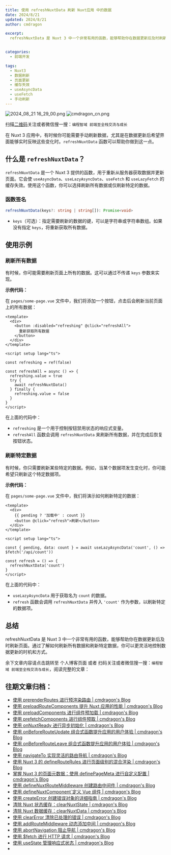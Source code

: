 ```yaml
---
title: 使用 refreshNuxtData 刷新 Nuxt应用 中的数据
date: 2024/8/21
updated: 2024/8/21
author: cmdragon

excerpt:
  refreshNuxtData 是 Nuxt 3 中一个非常有用的函数，能够帮助你在数据更新后及时刷新页面。通过了解如何刷新所有数据和刷新特定数据，你可以更灵活地控制数据更新的时机和方式。


categories:
  - 前端开发

tags:
  - Nuxt3
  - 数据刷新
  - 页面更新
  - 缓存失效
  - useAsyncData
  - useFetch
  - 手动刷新
---
```


<img src="https://static.amd794.com/blog/images/2024_08_21 16_29_00.png@blog" title="2024_08_21 16_29_00.png" alt="2024_08_21 16_29_00.png"/>

<img src="https://api2.cmdragon.cn/upload/cmder/20250304_012821924.jpg" title="cmdragon_cn.png" alt="cmdragon_cn.png"/>


扫描[二维码](https://api2.cmdragon.cn/upload/cmder/20250304_012821924.jpg)关注或者微信搜一搜：`编程智域 前端至全栈交流与成长`


在 Nuxt 3 应用中，有时候你可能需要手动刷新数据，尤其是在数据更新后希望界面能够实时反映这些变化时。`refreshNuxtData` 函数可以帮助你做到这一点。

## 什么是 `refreshNuxtData`？

`refreshNuxtData` 是一个 Nuxt 3 提供的函数，用于重新从服务器获取数据并更新页面。它会使 `useAsyncData`、`useLazyAsyncData`、`useFetch` 和 `useLazyFetch` 的缓存失效。使用这个函数，你可以选择刷新所有数据或仅刷新特定的数据。

### 函数签名

```typescript
refreshNuxtData(keys?: string | string[]): Promise<void>
```

- `keys`（可选）：指定需要刷新的数据的键，可以是字符串或字符串数组。如果没有指定 `keys`，将重新获取所有数据。

## 使用示例

### 刷新所有数据

有时候，你可能需要刷新页面上所有的数据。这可以通过不传递 `keys` 参数来实现。

**示例代码：**

在 `pages/some-page.vue` 文件中，我们将添加一个按钮，点击后会刷新当前页面上的所有数据：

```vue
<template>
  <div>
    <button :disabled="refreshing" @click="refreshAll">
      重新获取所有数据
    </button>
  </div>
</template>

<script setup lang="ts">

const refreshing = ref(false)

const refreshAll = async () => {
  refreshing.value = true
  try {
    await refreshNuxtData()
  } finally {
    refreshing.value = false
  }
}
</script>
```

在上面的代码中：
- `refreshing` 是一个用于控制按钮禁用状态的响应式变量。
- `refreshAll` 函数会调用 `refreshNuxtData` 来刷新所有数据，并在完成后恢复按钮状态。

### 刷新特定数据

有时候，你只需要刷新某些特定的数据。例如，当某个数据项发生变化时，你可能希望只刷新这个特定数据项。

**示例代码：**

在 `pages/some-page.vue` 文件中，我们将演示如何刷新特定的数据：

```vue
<template>
  <div>
    {{ pending ? '加载中' : count }}
    <button @click="refresh">刷新</button>
  </div>
</template>

<script setup lang="ts">

const { pending, data: count } = await useLazyAsyncData('count', () => $fetch('/api/count'))

const refresh = () => {
  refreshNuxtData('count')
}
</script>
```

在上面的代码中：
- `useLazyAsyncData` 用于获取名为 `count` 的数据。
- `refresh` 函数会调用 `refreshNuxtData` 并传入 `'count'` 作为参数，以刷新特定的数据项。

## 总结

refreshNuxtData 是 Nuxt 3 中一个非常有用的函数，能够帮助你在数据更新后及时刷新页面。通过了解如何刷新所有数据和刷新特定数据，你可以更灵活地控制数据更新的时机和方式。

余下文章内容请点击跳转至 个人博客页面 或者 扫码关注或者微信搜一搜：`编程智域 前端至全栈交流与成长`，阅读完整的文章：


## 往期文章归档：

- [使用 prerenderRoutes 进行预渲染路由 | cmdragon's Blog](https://blog.cmdragon.cn/posts/b28890e5d54d/)
- [使用 preloadRouteComponents 提升 Nuxt 应用的性能 | cmdragon's Blog](https://blog.cmdragon.cn/posts/851697425a66/)
- [使用 preloadComponents 进行组件预加载 | cmdragon's Blog](https://blog.cmdragon.cn/posts/6f58e9a6735b/)
- [使用 prefetchComponents 进行组件预取 | cmdragon's Blog](https://blog.cmdragon.cn/posts/a73257bce752/)
- [使用 onNuxtReady 进行异步初始化 | cmdragon's Blog](https://blog.cmdragon.cn/posts/64b599de0716/)
- [使用 onBeforeRouteUpdate 组合式函数提升应用的用户体验 | cmdragon's Blog](https://blog.cmdragon.cn/posts/cdd338b2e728/)
- [使用 onBeforeRouteLeave 组合式函数提升应用的用户体验 | cmdragon's Blog](https://blog.cmdragon.cn/posts/cfb92785e131/)
- [使用 navigateTo 实现灵活的路由导航 | cmdragon's Blog](https://blog.cmdragon.cn/posts/30bdc45ab749/)
- [使用 Nuxt 3 的 defineRouteRules 进行页面级别的混合渲染 | cmdragon's Blog](https://blog.cmdragon.cn/posts/4a1749875882/)
- [掌握 Nuxt 3 的页面元数据：使用 definePageMeta 进行自定义配置 | cmdragon's Blog](https://blog.cmdragon.cn/posts/6f827ad7a980/)
- [使用 defineNuxtRouteMiddleware 创建路由中间件 | cmdragon's Blog](https://blog.cmdragon.cn/posts/30f5cad8adaa/)
- [使用 defineNuxtComponent`定义 Vue 组件 | cmdragon's Blog](https://blog.cmdragon.cn/posts/df9c2cf37c29/)
- [使用 createError 创建错误对象的详细指南 | cmdragon's Blog](https://blog.cmdragon.cn/posts/93b5a8ec52df/)
- [清除 Nuxt 状态缓存：clearNuxtState | cmdragon's Blog](https://blog.cmdragon.cn/posts/0febec81a1d1/)
- [清除 Nuxt 数据缓存：clearNuxtData | cmdragon's Blog](https://blog.cmdragon.cn/posts/0a7c0cc75cf1/)
- [使用 clearError 清除已处理的错误 | cmdragon's Blog](https://blog.cmdragon.cn/posts/1bf9b90dd386/)
- [使用 addRouteMiddleware 动态添加中间 | cmdragon's Blog](https://blog.cmdragon.cn/posts/a070155dbcfb/)
- [使用 abortNavigation 阻止导航 | cmdragon's Blog](https://blog.cmdragon.cn/posts/c89ead546424/)
- [使用 $fetch 进行 HTTP 请求 | cmdragon's Blog](https://blog.cmdragon.cn/posts/07d91f7f1ac2/)
- [使用 useState 管理响应式状态 | cmdragon's Blog](https://blog.cmdragon.cn/posts/dad6ac94ddf0/)
-


